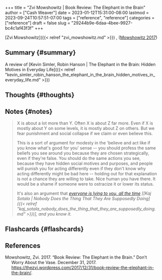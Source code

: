 +++
title = "Zvi Mowshowitz | Book Review: The Elephant in the Brain"
author = ["Cash Weaver"]
date = 2023-01-12T15:31:00-08:00
lastmod = 2023-09-24T10:57:51-07:00
tags = ["reference", "reference"]
categories = ["reference"]
draft = false
slug = "29244b9e-6daa-4bee-9927-bc4c1af43f3f"
+++

[Zvi Mowshowitz]({{< relref "zvi_mowshowitz.md" >}}) , (<a href="#citeproc_bib_item_1">Mowshowitz 2017</a>)


## Summary {#summary}

A review of [Kevin Simler, Robin Hanson | The Elephant in the Brain: Hidden Motives in Everyday Life]({{< relref "kevin_simler_robin_hanson_the_elephant_in_the_brain_hidden_motives_in_everyday_life.md" >}})


## Thoughts {#thoughts}


## Notes {#notes}

> X is about a lot more than Y. Often X is about Z far more. Even if X is mostly about Y on some levels, it is mostly about Z on others. But we fear punishment and social collapse if we claim or even believe this.
>
> This is a sort of argument for modesty in the 'believe and act like if you know what's good for you' sense -- you should profess the same beliefs you see around you because they are chosen strategically, even if they're false. You should do the same actions you see, because they have hidden social motives and purposes, and people will punish you for acting differently even if they don't know why acting differently might be bad here -- holding out for that explanation is not a chance they are willing to take. Nice human you have there. It would be a shame if someone were to ostracize it or lower its status.
>
> It's also an argument that _[everyone is lying to you, all the time](http://kajsotala.fi/2017/09/nobody-does-the-thing-that-they-are-supposedly-doing/) [[Kaj Sotala | Nobody Does the Thing That They Are Supposedly Doing]({{< relref "kaj_sotala_nobody_does_the_thing_that_they_are_supposedly_doing.md" >}})], and you know it._


## Flashcards {#flashcards}

## References

<style>.csl-entry{text-indent: -1.5em; margin-left: 1.5em;}</style><div class="csl-bib-body">
  <div class="csl-entry"><a id="citeproc_bib_item_1"></a>Mowshowitz, Zvi. 2017. “Book Review: The Elephant in the Brain.” Don’t Worry About the Vase. December 31, 2017. <a href="https://thezvi.wordpress.com/2017/12/31/book-review-the-elephant-in-the-brain/">https://thezvi.wordpress.com/2017/12/31/book-review-the-elephant-in-the-brain/</a>.</div>
</div>
